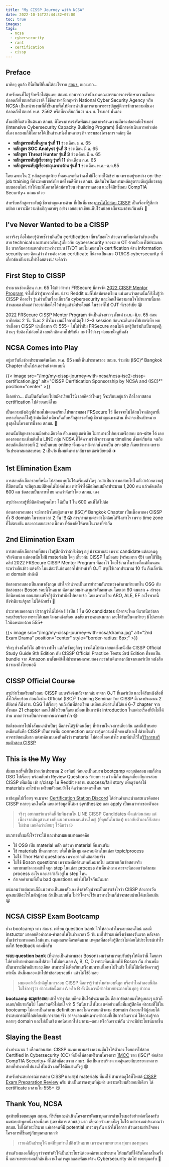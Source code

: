 ```yaml
---
title: "My CISSP Journey with NCSA"
date: 2022-10-14T22:44:32+07:00
toc: true
images:
tags:
  - ncsa
  - cybersecurity
  - rant
  - certification
  - cissp
---
```


## Preface

มาคิดๆ ดูแล้ว ปีนี้เป็นปีที่ผมได้อะไรจาก [สกมช.](https://ncsa.or.th/) เยอะมาก&hellip;

สำหรับคนที่ไม่รู้จักหรือไม่คุ้นเคย สกมช. ย่อมาจาก สำนักงานคณะกรรมการการรักษาความมั่นคงปลอดภัยไซเบอร์แห่งชาติ ใช้ชื่อภาษาอังกฤษว่า National Cyber Security Agency หรือ NCSA เป็นหน่วยงานที่ตั้งขึ้นมาเพื่อให้มีการดำเนินการตามพระราชบัญญัติการรักษาความมั่นคงปลอดภัยไซเบอร์ พ.ศ. 2562 หรือที่เราเรียกกันว่า พ.ร.บ. ไซเบอร์ นั่นเอง

ตั้งแต่ปีที่แล้วเป็นต้นมา สกมช. มีโครงการเร่งรัดพัฒนาบุคลากรด้านความมั่นคงปลอดภัยไซเบอร์ (Intensive Cybersecurity Capacity Building Program) ซึ่งมีการดำเนินการอย่างต่อเนื่อง และผมก็มีโอกาสได้เป็นส่วนหนึ่งในหลายๆ กิจกรรมของโครงการ หลักๆ คือ

* **หลักสูตรระดับพื้นฐาน รุ่นที่ 11** ช่วงเดือน ม.ค. 65
* **หลักสูตร SOC Analyst รุ่นที่ 3** ช่วงเดือน มี.ค. 65
* **หลักสูตร Threat Hunter รุ่นที่ 3** ช่วงเดือน มี.ค. 65
* **หลักสูตรระดับผู้เชี่ยวชาญ รุ่นที่ 11** ช่วงเดือน ก.ค. 65
* **หลักสูตรระดับผู้เชี่ยวชาญเฉพาะด้าน รุ่นที่ 1** ช่วงเดือน พ.ค.–ต.ค.65

โดยเฉพาะใน 2 หลักสูตรสุดท้าย ที่ตอนแรกคิดว่าคงไม่มีโอกาสได้เข้าร่วม เพราะอยู่ระหว่าง on-the-job training ที่ประเทศเซอร์เบีย แต่โชคดีที่ทาง สกมช. ตัดสินใจเปิดอบรมหลักสูตรระดับผู้เชี่ยวชาญ แบบออนไลน์ ทำให้ผมมีโอกาสได้สมัครเรียน ผ่านการทดสอบ และได้สิทธิ์สอบ CompTIA Security+ แถมมาด้วย

สำหรับหลักสูตรระดับผู้เชี่ยวชาญเฉพาะด้าน ที่เป็นที่มาของ[การได้ไปสอบ CISSP](/posts/cissp-exam-preparation-review/) เป็นเรื่องที่รู้สึกว่าแปลก เพราะมีความบังเอิญหลายๆ อย่าง เลยอยากเขียนเก็บไว้หน่อย เผื่อจะมาอ่านวันหลัง 🧐

## I've Never Wanted to be a CISSP

เอาจริงๆ คือไม่เคยรู้ด้วยซ้ำว่ามันเป็น certification เกี่ยวกับอะไร ด้วยความที่ผมคิดว่าตัวเองเป็นสาย technical และสามารถเรียนรู้เกี่ยวกับ cybersecurity ของระบบ OT ด้วยตัวเองได้ประมาณนึง บวกกับความแตกต่างระหว่างระบบ IT/OT เลยไม่เคยสนใจ certification ด้าน information security เลย คิดแค่ว่า ถ้าจะต้องสอบ certificate ก็น่าจะเป็นแนว OT/ICS cybersecurity ที่เกี่ยวข้องกับงานที่ทำโดยตรงน่าจะดีกว่า

## First Step to CISSP

ประมาณช่วงเดือน ก.พ. 65 ได้ข่าวว่าทาง FRSecure มีการจัด [2022 CISSP Mentor Program](https://frsecure.com/cissp-mentor-program/) จำไม่ได้ว่ารู้มาจากไหน น่าจะ Reddit ผมก็ไปสมัครลงเรียน แน่นอนว่าตอนนั้นก็ยังไม่รู้ว่า CISSP คืออะไร รู้แค่ว่าเป็นเรื่องเกี่ยวกับ cybersecurity และมีคนให้ความสนใจโปรแกรมนี้มาก ส่วนผมเองคิดแค่ว่าอยากมีอะไรไว้ทำ/ดูแล้วมีประโยชน์ ในช่วงที่ไป OJT ที่เซอร์เบีย 😝

2022 FRSecure CISSP Mentor Program จัดเป็นช่วงยาวๆ ตั้งแต่ เม.ย.–มิ.ย. 65 สอนอาทิตย์ละ 2 วัน วันละ 2 ชั่วโมง ผมมีโอกาสได้ดูไป 2–3 session ก่อนจะเดินทางไปเซอร์เบีย พบว่าเนื้อหา CISSP น่าเบื่อมาก 😑 555+ ไม่ใช่ว่าทีม FRSecure สอนไม่ดี แต่รู้สึกว่ามันเป็นทฤษฎีล้วนๆ จับต้องไม่ค่อยได้ เลยเลิกติดตามไปพักนึง กะว่าไว้ว่างๆ ค่อยมานั่งดูทีหลัง

## NCSA Comes into Play

อยู่มาวันนึงช่วงประมาณต้นเดือน พ.ค. 65 ผมก็เห็นประกาศของ สกมช. ร่วมกับ (ISC)² Bangkok Chapter เป็นโปสเตอร์หน้าตาแบบนี้

{{< image src="/img/my-cissp-journey-with-ncsa/ncsa-isc2-cissp-certification.jpg" alt="CISSP Cerfitication Sponsorship by NCSA and (ISC)²" position="center" >}}

ก็เลยอ้าว&hellip; มันเป็นอันที่เคยไปสมัครเรียนไว้นี่ เลยคิดว่าไหนๆ ก็จะเรียนอยู่แล้ว ถือโอกาสสอบ certification ไปด้วยเลยดีไหม 

เป็นความบังเอิญที่ถ้าผมไม่เคยลงเรียนโปรแกรมของ FRSecure ไว้ ก็อาจจะไม่ได้สนใจหลักสูตรนี้ เพราะทีแรกก็ไม่รู้ว่ามันคือสิ่งเดียวกันกับหลักสูตรระดับผู้เชี่ยวชาญเฉพาะด้าน ที่น่าจะเป็นเป้าหมายสูงสุดในโครงการนี้ของ สกมช. 🤔

ตอนนั้นปัญหาของผมมีอย่างเดียวคือ ตัวเองอยู่เซอร์เบีย ไม่สามารถไปอบรมหรือสอบ on-site ได้ เลยลองสอบถามเพิ่มเติมใน LINE กลุ่ม NCSA ก็ได้ความว่ากิจกรรมตาม timeline ตั้งแต่เริ่มต้น จนถึงสอบคัดเลือกรอบที่ 2 จะเป็นแบบ online ทั้งหมด หลังจากนั้นจะเป็น on-site ก็เลยเข้าทาง เพราะวันประกาศผลสอบรอบ 2 เป็นวันที่ผมเดินทางกลับจากเซอร์เบียพอดี ✈️

## 1st Elimination Exam

การสอบคัดเลือกรอบที่หนึ่ง ไปสอบแบบไม่ได้เตรียมตัวใดๆ กะว่าเป็นการทดสอบไปในตัวว่าด้วยความรู้ที่มีตอนนั้น จะมีคุณสมบัติพอได้ไปต่อไหม เท่าที่จำได้คือมีคนสมัครประมาณ 1,200 คน แล้วคัดเหลือ 600 คน ข้อสอบเป็นภาษาไทย คาดว่าจัดทำโดย สกมช. เอง

สรุปว่าความรู้ที่มีติดตัวอยู่พอไหว ได้เป็น 1 ใน 600 คนที่ได้ไปต่อ

ก่อนสอบรอบสอง จะมีการติวโดยผู้แทนจาก (ISC)² Bangkok Chapter เป็นเนื้อหาของ CISSP ทั้ง 8 domain ในระยะเวลา 2 วัน !!! 😱 สารภาพตามตรงว่าไม่ค่อยได้ฟังเท่าไร เพราะ time zone ที่ไม่ตรงกัน และความเยอะของเนื้อหา ที่ต้องอัดให้ครบในเวลาที่จำกัด

## 2nd Elimination Exam

การสอบคัดเลือกรอบที่สอง เริ่มรู้สึกตัวว่าถ้ายังชิลๆ อยู่ น่าจะยากละ เพราะ candidate แต่ละคนดูจริงจังมาก แต่ตอนนั้นไม่มี materials ใดๆ เกี่ยวกับ CISSP ในมือเลย (พร้อมมาก 😒) เลยใช้วิธีดูคลิป 2022 FRSecure CISSP Mentor Program ที่ดองไว้ โดยใช้เวลาในช่วงตั้งแต่ตื่นนอน ระหว่างกินข้าว แต่งตัว ในแต่ละวันก่อนออกไปทำหน้าที่ OJT สรุปใช้เวลาประมาณ 10 วัน ก็เฉลี่ยวันละ domain กำลังดี

ข้อสอบรอบสองเป็นภาษาอังกฤษ เข้าใจว่าน่าจะเป็นการยำรวมกันระหว่างคำถามท้ายบทใน OSG กับข้อสอบของ Boson รอบนี้โหดมาก คัดคนสอบผ่านตามลำดับคะแนน โดยเอา 60 คนแรก + สำรองอีกนิดหน่อย ตอนสอบเสร็จก็รู้ตัวว่าทำผิดไปหลายข้อ โดยเฉพาะเรื่อง ARO, ALE, EF อะไรพวกนี้ ยังจำนิยาม/สูตร ไม่ได้ด้วยซ้ำ 🤣

ประกาศผลออกมา ปรากฏว่าได้ไปต่อ !!! เป็น 1 ใน 60 candidates น้ำตาจะไหล ทีแรกนึกว่าตกรอบเรียบร้อย เพราะได้เมลแจ้งผลหลังเพื่อน สงสัยเพราะคะแนนกาก เลยได้รับเป็นคนท้ายๆ มีไปดราม่าไว้นิดหน่อยด้วย 555+

{{< image src="/img/my-cissp-journey-with-ncsa/drama.jpg" alt="2nd Exam Drama" position="center" style="border-radius: 8px;" >}}

จริงๆ ช่วงนั้นยังไม่ all-in เท่าไร แต่ก็หวังอยู่ลึกๆ ว่าจะได้ไปต่อ เลยกดสั่งหนังสือ CISSP Official Study Guide 9th Edition กับ CISSP Official Practice Tests 3rd Edition ที่ขายเป็น bundle จาก Amazon มาตั้งแต่ยังไม่ประกาศผลรอบสอง กะว่าถ้าเดินทางกลับจากเซอร์เบีย หนังสือน่าจะมาถึงไทยพอดี

## CISSP Official Course

สรุปว่าเริ่มเตรียมตัวสอบ CISSP แบบจริงจังหลังจากกลับมาจาก OJT ที่เซอร์เบีย และได้รับหนังสือที่สั่งไว้เรียบร้อย ก่อนถึงช่วง Official (ISC)² Training Seminar for CISSP มีเวลาประมาณ 2 สัปดาห์ ก็นั่งอ่าน OSG ไปเรื่อยๆ จนถึงวันที่ต้องเรียน เหมือนเพิ่งอ่านไปได้แค่ 6–7 chapter จากทั้งหมด 21 chapter ตอนไปนั่งเรียนก็เลยเหมือนเป็นการฟัง introduction ในแต่ละเรื่องที่ยังไม่ได้อ่าน มากกว่าจะเป็นการทบทวนความเข้าใจ 😅

ข้อดีของการไปนั่งสัมมนาตัวเป็นๆ คือการได้รู้จักคนอื่นๆ ที่ทำงานในวงการเดียวกัน และมีเป้าหมายเหมือนกันคือ CISSP เป็นการเพิ่ม connection และกระตุ้นความตั้งใจของตัวเองไปด้วยในตัว อาจารย์สอนดีมาก แต่มาค้นพบเองทีหลังว่า material ไม่ค่อยโอเคเท่าไร ตามที่บ่นไว้ใน[รีวิวการเตรียมตัวสอบ CISSP](/posts/cissp-exam-preparation-review/#cissp-official-isc-student-guide-6th-edition)

## This is&nbsp;<strike>the</strike>&nbsp;My Way

สัมมนาเสร็จก็เป็นช่วงเว้นประมาณ 2 อาทิตย์ ก่อนจะเป็นอบรม bootcamp ตะลุยข้อสอบ ผมก็อ่าน OSG ไปเรื่อยๆ พร้อมกับทำ Review Questions ท้ายบท ระหว่างนี้ก็หาข้อมูลเกี่ยวกับการสอบ CISSP เพิ่มเติม เข้า r/cissp ใน Reddit หาอ่าน success/fail story เพื่อดูว่าเค้าใช้ materials อะไรบ้าง เตรียมตัวสอบยังไง คิดว่าพลาดตรงไหน ฯลฯ 

หาข้อมูลไปเรื่อยๆ จนมาเจอ [Certification Station Discord](/posts/cissp-exam-preparation-review/#certification-station-discord) ได้อ่านคำแนะนำและแนวคิดของ CISSP หลายๆ คนในนั้น เลยเอาข้อมูลที่ได้มา synthesize และ apply เป็นแนวทางของตัวเอง

> จริงๆ อยากแชร์แนวคิดนี้กับทีมงานใน LINE CISSP Candidates ตั้งแต่ก่อนสอบ แต่เนื่องจากมันดูสวนทางกับแนวทางของคนส่วนใหญ่ (ที่คุยกันในห้อง) บวกกับตัวเองก็ยังสอบไม่ผ่าน เลยคิดว่าเงียบๆ ไว้ดีกว่า 🤐

แนวทางที่ผมตั้งใจว่าจะใช้ และทำตามแผนมาตลอดคือ

* ใช้ OSG เป็น material หลัก แล้วหา material อื่นมาเสริม
* ใช้ materials ที่หลากหลาย เพื่อให้เห็นมุมมองรอบด้านในแต่ละ topic/process
* ไม่ใช้ Thor Hard questions เพราะยากเกินข้อสอบจริง
* ไม่ใช้ Boson questions เพราะลงลึกด้านเทคนิคมากไป และยากเกินข้อสอบจริง
* พยายามทำความเข้าใจทุก step ในแต่ละ process ถ้าเห็นคำถาม ควรจะนึกออกว่าเค้าถาม process อะไร และเรากำลังอยู่ใน step ไหน
* ถ้าเจอคำถามที่เป็น bad questions อย่าไปใส่ใจกับมันมาก

แน่นอนว่าแต่ละคนก็มีแนวทางเป็นของตัวเอง สิ่งสำคัญน่าจะเป็นการเข้าใจว่า CISSP ต้องการวัดคุณสมบัติอะไรในตัวผู้สอบ ถ้าเป็นแบบนั้น ไม่ว่าใครจะใช้แนวทางไหนก็น่าจะสอบผ่านได้เหมือนกัน 😝

## NCSA CISSP Exam Bootcamp

ช่วง bootcamp ทาง สกมช. เตรียม question bank ไว้ให้ลองทำในระบบออนไลน์ และมี instuctor มาคอยติวคำถาม-คำตอบให้ในช่วงเวลา 5 วัน ผมไปร่วมแค่ครึ่งเช้าของวันแรก หลังจากนั้นเข้าร่วมทางออนไลน์แทน เหตุผลแรกคือรถติดมาก เหตุผลที่สองคือรู้สึกว่าไม่ค่อยได้ประโยชน์เท่าไร ขอให้ feedback ตามนี้ครับ

**ระบบ question bank** (ที่น่าจะเป็นคำถามของ Boson) ผมว่าสามารถปรับปรุงให้ดีกว่านี้ โดยการใส่คำอธิบายคำตอบลงไปด้วย ไม่ใช่แค่เฉลย A, B, C, D เพราะที่คนนิยมใช้ Boson กัน ส่วนหนึ่งเป็นเพราะมีคำอธิบายละเอียด สามารถใช้เพื่อเรียนหรือทบทวนเนื้อหาไปในตัว ไม่ได้ใช้เพื่อวัดความรู้เท่านั้น อันนี้ผมลองเข้าไปทำข้อสอบรอบนึง แล้วไม่ใช้อีกเลย

> ผมมองว่าสิ่งสำคัญในการสอบ CISSP คือการรู้ว่าทำไมคำตอบนี้ถูก หรือทำไมคำตอบนี้ผิด ไม่ใช่การรู้ว่า คำถามข้อนี้ตอบ A หรือ B ดังนั้นควรมีคำอธิบายประกอบในทุกๆ คำถาม

**bootcamp ตะลุยข้อสอบ** เข้าใจว่ารูปแบบก็คงเป็นได้ประมาณนั้น คือเอาข้อสอบมาให้ดูเยอะๆ แล้วก็เฉลย/อธิบายกันไป โดยส่วนตัวไม่แน่ใจว่า 5 วันนี่นานไปไหม แต่อย่างหนึ่งที่ผมรู้สึกคือ คำถามที่ใช้ใน bootcamp ไม่ควรเป็นคำถาม definition และไม่ควรแยกติวตาม domain ถ้าอยากให้ผู้สอบได้ประสบการณ์ที่ใกล้เคียงกับการสอบจริง อาจจะลองคัดเฉพาะคำถามที่เป็นการวิเคราะห์ ใช้ความรู้จากหลายๆ domain และไม่เป็นเชิงเทคนิคมากไป มาถาม–ตอบ หรือวิเคราะห์กัน น่าจะมีประโยชน์มากขึ้น

## Slaying the Beast

ช่วงประมาณ 1 เดือนก่อนสอบ CISSP ผมพยายามสร้างความมั่นใจให้ตัวเอง โดยการไปสอบ Certified in Cybersecurity (CC) ที่เปิดให้สอบฟรีตามโครงการ [1MCC](https://www.isc2.org/landing/1MCC) ของ (ISC)² ต่อด้วย CompTIA Security+ ที่ได้สิทธิ์สอบจาก สกมช. ถือเป็นการสร้างความคุ้นเคยกับบรรยากาศการสอบที่ห่างหายไปนานไปในตัว ผลที่ได้คือผ่านทั้งคู่ 😁

สำหรับประสบการณ์การสอบ CISSP และสรุป materials ที่ผมใช้ สามารถดูได้ที่โพสต์ [CISSP Exam Preparation Review](/posts/cissp-exam-preparation-review/) ครับ นับเป็นการลงทุนที่คุ้มค่า เพราะเตรียมตัวสอบทีเดียว ได้ certificate มาสามใบ 555+ 😏

## Thank You, NCSA

สุดท้ายนี้ขอขอบคุณ สกมช. ที่ริเริ่มและดำเนินโครงการพัฒนาบุคลากรด้านไซเบอร์อย่างต่อเนื่องครับ ผมชอบคำพูดหนึ่งของพี่อมร (เลขาธิการ สกมช.) มาก เสียดายจำแบบเป๊ะๆ ไม่ได้ แต่อารมณ์ประมาณว่า สกมช. ไม่ได้ทำอะไรมาก แค่เอาคนที่มี potential มารวมๆ กัน แล้วให้โอกาส ส่วนความสำเร็จของโครงการก็ขึ้นอยู่กับทุกคนมากกว่า

> เราแค่เปิดประตูให้ แต่ที่ทุกท่านไปถึงเป้าหมาย เพราะความพยายาม ทุ่มเท ของทุกคน

ส่วนตัวผมเองก็สัญญาว่าจะทำตัวให้เป็นประโยชน์ต่อองค์กรและประเทศ ให้สมกับที่ได้รับโอกาสในครั้งนี้ และจะพยายามผลักดันทีมงานในการดูแลและพัฒนาด้าน Cybersecurity ต่อไป ขอบคุณครับ 🙂
